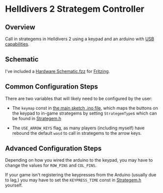 # Helldivers 2 Strategem Controller

## Overview

Call in strategems in Helldivers 2 using a keypad and an arduino with [USB capabilities](https://www.arduino.cc/reference/en/libraries/keyboard/).

## Schematic

I've included a [Hardware Schematic.fzz](Hardware%20Schematic.fzz) for [Fritzing](https://fritzing.org).

## Common Configuration Steps

There are two variables that will likely need to be configured by the user:
  - The `keymap` const in [the main sketch .ino file](Helldivers_2_Strategem_Controller.ino), which maps the buttons on the keypad to in-game strategems by setting `StrategemType`s which can be found in [Strategem.h](Strategem.h)

  - The `USE_ARROW_KEYS` flag, as many players (including myself) have rebound the default `wasd` to call in strategems to the arrow keys.


## Advanced Configuration Steps

Depending on how you wired the arduino to the keypad, you may have to change the values for `ROW_PINS` and `COL_PINS`.

If your game isn't registering the keypresses from the Arduino (usually due to lag,) you may have to set the `KEYPRESS_TIME` const in [Strategem.h](Strategem.h) yourself.
